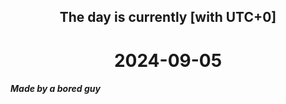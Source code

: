 <h2 align=center>The day is currently [with UTC+0]</h2>
<h1 align=center><!--TIME BEGIN-->2024-09-05<!--TIME END--></h1>
<h5>Made by a bored guy</h5>
